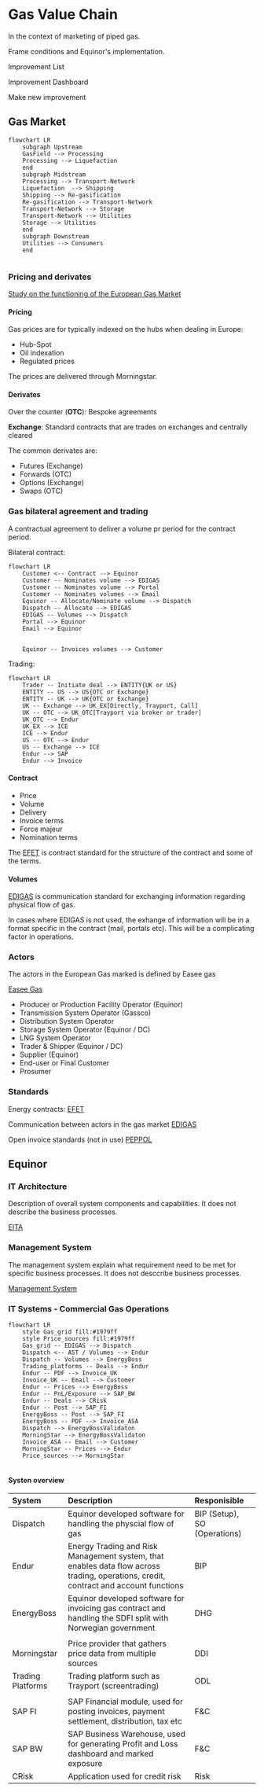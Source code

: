 # Gas Value Chain

In the context of marketing of piped gas.

Frame conditions and Equinor's implementation.


Improvement List

Improvement Dashboard

Make new improvement

## Gas Market

``` mermaid
flowchart LR
    subgraph Upstream
    GasField --> Processing
    Processing --> Liquefaction
    end
    subgraph Midstream
    Processing --> Transport-Network
    Liquefaction  --> Shipping
    Shipping --> Re-gasification
    Re-gasification --> Transport-Network
    Transport-Network --> Storage
    Transport-Network --> Utilities
    Storage --> Utilities
    end
    subgraph Downstream
    Utilities --> Consumers 
    end
    
```

### Pricing and derivates

[Study on the functioning of the European Gas Market](https://www.ice.com/publicdocs/Oxera_Study_into_the_Functioning_of_the_European_Gas_Market.pdf)

#### Pricing
Gas prices are for typically indexed on the hubs when dealing in Europe:

- Hub-Spot
- Oil indexation
- Regulated prices

The prices are delivered through Morningstar. 

#### Derivates

Over the counter (**OTC**): Bespoke agreements

**Exchange**: Standard contracts that are trades on exchanges and centrally cleared

The common derivates are:
 - Futures (Exchange)
 - Forwards (OTC)
 - Options (Exchange)
 - Swaps (OTC)

### Gas bilateral agreement and trading

A contractual agreement to deliver a volume pr period for the contract period.

Bilateral contract:
``` mermaid
flowchart LR
    Customer <-- Contract --> Equinor
    Customer -- Nominates volume --> EDIGAS
    Customer -- Nominates volume --> Portal
    Customer -- Nominates volumes --> Email
    Equinor -- Allocate/Nominate volume --> Dispatch
    Dispatch -- Allocate --> EDIGAS
    EDIGAS -- Volumes --> Dispatch
    Portal --> Equinor
    Email --> Equinor
    
    
    Equinor -- Invoices volumes --> Customer
```

Trading:
``` mermaid
flowchart LR
    Trader -- Initiate deal --> ENTITY{UK or US}
    ENTITY -- US --> US{OTC or Exchange}
    ENTITY -- UK --> UK{OTC or Exchange}
    UK -- Exchange --> UK_EX[Directly, Trayport, Call]
    UK -- OTC --> UK_OTC[Trayport via broker or trader]
    UK_OTC --> Endur
    UK_EX --> ICE
    ICE --> Endur
    US -- OTC --> Endur
    US -- Exchange --> ICE
    Endur --> SAP
    Endur --> Invoice
```

#### Contract

- Price
- Volume
- Delivery
- Invoice terms
- Force majeur
- Nomination terms

The [EFET](https://efet.org/files/documents/EFET%20General%20Agreement%20Natural%20Gas%20V2.0(a).pdf) is contract standard for the structure of the contract and some of the terms.

#### Volumes

[EDIGAS](https://www.edigas.org/) is communication standard for exchanging information regarding physical flow of gas.

In cases where EDIGAS is not used, the exhange of information will be in a format specific in the contract (mail, portals etc). This will be a complicating factor in operations.


### Actors

The actors in the European Gas marked is defined by Easee gas

[Easee Gas](https://easee-gas.eu/membership-segments)

- Producer or Production Facility Operator (Equinor)
- Transmission System Operator (Gassco)
- Distribution System Operator
- Storage System Operator (Equinor / DC)
- LNG System Operator
- Trader & Shipper (Equinor / DC)
- Supplier (Equinor)
- End-user or Final Customer
- Prosumer

### Standards

Energy contracts:
[EFET](https://www.efet.org/)

Communication between actors in the gas market
[EDIGAS](https://easee-gas.eu/edig-s)

Open invoice standards (not in use)
[PEPPOL](https://peppol.org/)

## Equinor 

### IT Architecture

Description of overall system components and capabilities. It does not describe the business processes.

[EITA](https://ea.equinor.com/companyea/?oid=3d69c350-7a81-480f-b869-d255f87e6a5c)


### Management System

The management system explain what requirement need to be met for specific business processes. It does not desccribe business processes.

[Management System](https://aris.equinor.com/#default/item/c.L3ProcessClusterMap.Production.AJ0msLHeEeA2QABQVrsUrw.-1/~AYBbIm1vZGVsVmlld2VyNCJd)

### IT Systems - Commercial Gas Operations

``` mermaid
flowchart LR
    style Gas_grid fill:#1979ff
    style Price_sources fill:#1979ff
    Gas_grid -- EDIGAS --> Dispatch
    Dispatch <-- AST / Volumes --> Endur
    Dispatch -- Volumes --> EnergyBoss
    Trading_platforms -- Deals --> Endur
    Endur -- PDF --> Invoice_UK
    Invoice_UK -- Email --> Customer
    Endur -- Prices --> EnergyBoss
    Endur -- PnL/Exposure --> SAP_BW
    Endur -- Deals --> CRisk
    Endur -- Post --> SAP_FI
    EnergyBoss -- Post --> SAP_FI
    EnergyBoss -- PDF --> Invoice_ASA
    Dispatch --> EnergyBossValidaton
    MorningStar --> EnergyBossValidaton
    Invoice_ASA -- Email --> Customer
    MorningStar -- Prices --> Endur
    Price_sources --> MorningStar
 
```

#### Systen overview
| System | Description | Responisible|
|:-----  | :-----      | :-----      |
| Dispatch  | Equinor developed software for handling the physcial flow of gas | BIP (Setup), SO (Operations) |
| Endur  | Energy Trading and Risk Management system, that enables data flow across trading, operations, credit, contract and account functions | BIP |
| EnergyBoss  | Equinor developed software for invoicing gas contract and handling the SDFI split with Norwegian government | DHG |
| |     |     |
| Morningstar  | Price provider that gathers price data from multiple sources | DDI |
| Trading Platforms  | Trading platform such as Trayport (screentrading) | ODL |
| |     |     |
| SAP FI  | SAP Financial module, used for posting invoices, payment settlement, distribution, tax etc | F&C |
| SAP BW  | SAP Business Warehouse, used for generating Profit and Loss dashboard and marked exposure | F&C |
| CRisk  | Application used for credit risk | Risk |

